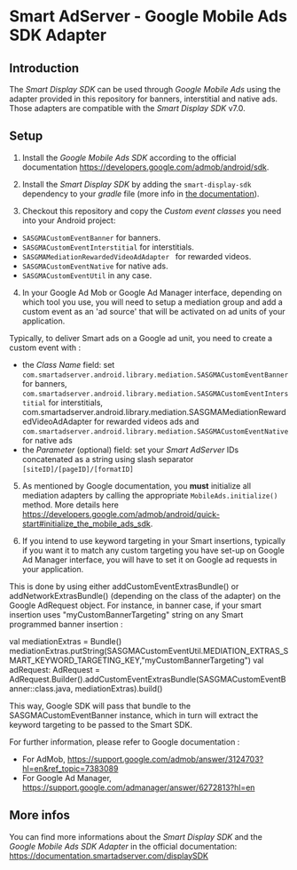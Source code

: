 Smart AdServer - Google Mobile Ads SDK Adapter
==============================================

Introduction
------------
The _Smart Display SDK_ can be used through _Google Mobile Ads_ using the adapter provided in this repository for banners, interstitial and native ads. Those adapters are compatible with the _Smart Display SDK_ v7.0.

Setup
-----

1) Install the _Google Mobile Ads SDK_ according to the official documentation https://developers.google.com/admob/android/sdk.

2) Install the _Smart Display SDK_ by adding the ```smart-display-sdk``` dependency to your _gradle_ file (more info in [the documentation](https://documentation.smartadserver.com/displaySDK/android/gettingstarted.html)).

3) Checkout this repository and copy the _Custom event classes_ you need into your Android project:

* ```SASGMACustomEventBanner``` for banners.
* ```SASGMACustomEventInterstitial``` for interstitials.
* ```SASGMAMediationRewardedVideoAdAdapter ``` for rewarded videos.
* ```SASGMACustomEventNative``` for native ads.
* ```SASGMACustomEventUtil``` in any case.

4) In your Google Ad Mob or Google Ad Manager interface, depending on which tool you use, you will need to setup a mediation group and add a custom event as an 'ad source' that will be activated on ad units of your application.

Typically, to deliver Smart ads on a Google ad unit, you need to create a custom event with :

* the _Class Name_ field: set `com.smartadserver.android.library.mediation.SASGMACustomEventBanner` for banners, `com.smartadserver.android.library.mediation.SASGMACustomEventInterstitial` for interstitials, com.smartadserver.android.library.mediation.SASGMAMediationRewardedVideoAdAdapter for rewarded videos ads and `com.smartadserver.android.library.mediation.SASGMACustomEventNative` for native ads
* the _Parameter_ (optional) field: set your _Smart AdServer_ IDs concatenated as a string using slash separator `[siteID]/[pageID]/[formatID]`

5) As mentioned by Google documentation, you **must** initialize all mediation adapters by calling the appropriate `MobileAds.initialize()` method. More details here https://developers.google.com/admob/android/quick-start#initialize_the_mobile_ads_sdk.

6) If you intend to use keyword targeting in your Smart insertions, typically if you want it to match any custom targeting you have set-up on Google Ad Manager interface, you will have to set it on Google ad requests in your application.

This is done by using either addCustomEventExtrasBundle() or addNetworkExtrasBundle() (depending on the class of the adapter) on the Google AdRequest object.
For instance, in banner case, if your smart insertion uses "myCustomBannerTargeting" string on any Smart programmed banner insertion :

val mediationExtras = Bundle()
mediationExtras.putString(SASGMACustomEventUtil.MEDIATION_EXTRAS_SMART_KEYWORD_TARGETING_KEY,"myCustomBannerTargeting")
val adRequest: AdRequest = AdRequest.Builder().addCustomEventExtrasBundle(SASGMACustomEventBanner::class.java, mediationExtras).build()
            
This way, Google SDK will pass that bundle to the SASGMACustomEventBanner instance, which in turn will extract the keyword targeting to be passed to the Smart SDK.

For further information, please refer to Google documentation :

* For AdMob, https://support.google.com/admob/answer/3124703?hl=en&ref_topic=7383089
* For Google Ad Manager, https://support.google.com/admanager/answer/6272813?hl=en


More infos
----------
You can find more informations about the _Smart Display SDK_ and the _Google Mobile Ads SDK Adapter_ in the official documentation:
https://documentation.smartadserver.com/displaySDK